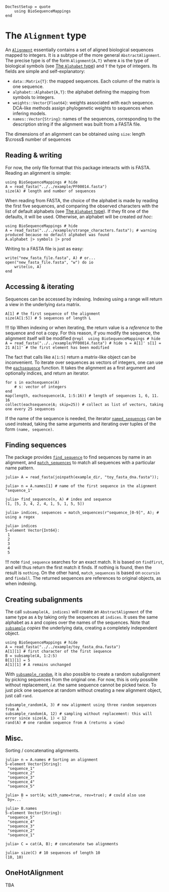 ```@meta 
DocTestSetup = quote
	using BioSequenceMappings
end
```

# The `Alignment` type

An [`Alignment`](@ref) essentially contains a set of aligned biological sequences mapped to integers. 
It is a subtype of the more general `AbstractAlignment`. 
The precise type is of the form `Alignment{A,T}` where `A` is the type of biological symbols (see [The `Alphabet` type](@ref)) and `T` the type of integers. 
Its fields are simple and self-explanatory:
- `data::Matrix{T}`: the mapped sequences. Each column of the matrix is one sequence. 
- `alphabet::Alphabet{A,T}`: the alphabet defining the mapping from symbols to integers.
- `weights::Vector{Float64}`: weights associated with each sequence. DCA-like methods assign phylogenetic weights to sequences when infering models. 
- `names::Vector{String}`: names of the sequences, corresponding to the description string if the alignment was built from a FASTA file. 

The dimensions of an alignment can be obtained using `size`: length $\cross$ number of sequences

## Reading & writing

For now, the only file format that this package interacts with is FASTA. 
Reading an alignment is simple: 
```@repl align1
using BioSequenceMappings # hide
A = read_fasta("../../example/PF00014.fasta")
size(A) # length and number of sequences
```

When reading from FASTA, the choice of the alphabet is made by reading the first five sequences, and comparing the observed characters with the list of default alphabets (see [The `Alphabet` type](@ref)). 
If they fit one of the defaults, it will be used. 
Otherwise, an alphabet will be created *ad hoc*: 
```@repl strange_characters
using BioSequenceMappings # hide
A = read_fasta("../../example/strange_characters.fasta"); # warning produced because no default alphabet was found
A.alphabet |> symbols |> prod
```

Writing to a FASTA file is just as easy: 
```@repl strange_characters
write("new_fasta_file.fasta", A) # or...
open("new_fasta_file.fasta", "w") do io
	write(io, A)
end
```

## Accessing & iterating

Sequences can be accessed by indexing. 
Indexing using a range will return a view in the underlying `data` matrix. 
```@repl align1
A[1] # the first sequence of the alignment
size(A[1:5]) # 5 sequences of length L
```

!!! tip
	When indexing or when iterating, the return value is a *reference* to the sequence and not a copy. 
	For this reason, if you modify the sequence, the alignment itself will be modified
	```@repl 
	using BioSequenceMappings # hide
	A = read_fasta("../../example/PF00014.fasta") # hide
	s = A[1]'
	s[1] = 21
	A[1]' # the first element has been modified
	```

The fact that calls like `A[1:5]` return a matrix-like object can be inconvenient. 
To iterate over sequences as vectors of integers, one can use the [`eachsequence`](@ref) function. 
It takes the alignment as a first argument and optionally indices, and return an iterator. 
```@repl align1
for s in eachsequence(A)
	# s: vector of integers
end
map(length, eachsequence(A, 1:5:16)) # length of sequences 1, 6, 11. 16
collect(eachsequence(A; skip=25)) # collect as list of vectors, taking one every 25 sequences
```

If the name of the sequence is needed, the iterator [`named_sequences`](@ref) can be used instead, taking the same arguments and iterating over tuples of the form `(name, sequence)`. 

## Finding sequences

The package provides [`find_sequence`](@ref) to find sequences by name in an alignment, and [`match_sequences`](@ref) to match all sequences with a particular name pattern. 

```jldoctest align2; setup = :(example_dir = joinpath(dirname(pathof(BioSequenceMappings)), "../example"))
julia> A = read_fasta(joinpath(example_dir, "toy_fasta_dna.fasta"));

julia> n = A.names[1] # name of the first sequence in the alignment
"sequence_1"

julia> find_sequence(n, A) # index and sequence
(1, [5, 3, 4, 2, 4, 1, 5, 1, 5, 5])

julia> indices, sequences = match_sequences(r"sequence_[0-9]", A); # using a regex 

julia> indices
5-element Vector{Int64}:
 1
 2
 3
 4
 5
```

!!! note
	`find_sequence` searches for an exact match. 
	It is based on `findfirst`, and will thus return the first match it finds. 
	If nothing is found, then the result is `nothing`. 
	On the other hand, `match_sequences` is based on `occursin` and `findall`. 
	The returned sequences are references to original objects, as when indexing. 


## Creating subalignments

The call `subsample(A, indices)` will create an `AbstractAlignment` of the same type as `A` by taking only the sequences at `indices`. 
It uses the same alphabet as `A` and copies over the names of the sequences. 
Note that [`subsample`](@ref) *copies* the underlying data, creating a completely independent object.
```@repl align3
using BioSequenceMappings # hide
A = read_fasta("../../example/toy_fasta_dna.fasta")
A[1][1] # first character of the first sequence
B = subsample(A, 1:2:5)
B[1][1] = 5
A[1][1] # A remains unchanged
```

With [`subsample_random`](@ref), it is also possible to create a random subalignment by picking sequences from the original one. 
For now, this is only possible without replacement, *i.e.* the same sequence cannot be picked twice. 
To just pick one sequence at random without creating a new alignment object, just call `rand`. 
```@repl align3
subsample_random(A, 3) # new alignment using three random sequences from A
subsample_random(A, 12) # sampling without replacement: this will error since size(A, 1) < 12
rand(A) # one random sequence from A (returns a view)
```

## Misc.

Sorting / concatenating alignments.
```jldoctest align2
julia> n = A.names # Sorting an alignment
5-element Vector{String}:
 "sequence_1"
 "sequence_2"
 "sequence_3"
 "sequence_4"
 "sequence_5"

julia> B = sort(A; with_name=true, rev=true); # could also use `by=...`

julia> B.names
5-element Vector{String}:
 "sequence_5"
 "sequence_4"
 "sequence_3"
 "sequence_2"
 "sequence_1"

julia> C = cat(A, B); # concatenate two alignments

julia> size(C) # 10 sequences of length 10
(10, 10)
```

## OneHotAlignment

TBA